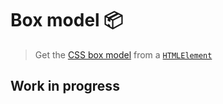 # Box model 📦

> Get the [CSS box model](https://developer.mozilla.org/en-US/docs/Web/CSS/CSS_Box_Model/Introduction_to_the_CSS_box_model) from a [`HTMLElement`](https://developer.mozilla.org/en-US/docs/Web/API/HTMLElement)

## Work in progress
